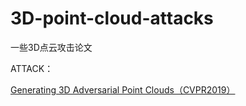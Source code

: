 # 3D-point-cloud-attacks
一些3D点云攻击论文

ATTACK：

[Generating 3D Adversarial Point Clouds（CVPR2019）](https://arxiv.org/pdf/1809.07016.pdf)





